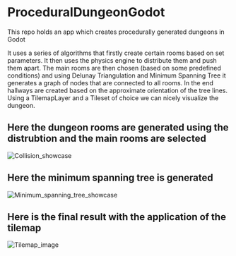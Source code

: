 # ProceduralDungeonGodot
This repo holds an app which creates procedurally generated dungeons in Godot


It uses a series of algorithms that firstly create certain rooms based on set parameters. It then uses the physics engine to distribute them and push them apart. The main rooms are then chosen (based on some predefined conditions) and using Delunay Triangulation and Minimum Spanning Tree it generates a graph of nodes that are connected to all rooms. In the end hallways are created based on the approximate orientation of the tree lines. Using a TilemapLayer and a Tileset of choice we can nicely visualize the dungeon.

## Here the dungeon rooms are generated using the distrubtion and the main rooms are selected

![Collision_showcase](https://github.com/user-attachments/assets/b0a1fe51-a3c1-423a-93c9-7530f2cccd82)


## Here the minimum spanning tree is generated

![Minimum_spanning_tree_showcase](https://github.com/user-attachments/assets/0f5faa41-1412-4fb6-b00d-03c04d93663a)


## Here is the final result with the application of the tilemap

![Tilemap_image](https://github.com/user-attachments/assets/96a814d2-79a3-4166-8b89-d0bb927cc33d)
